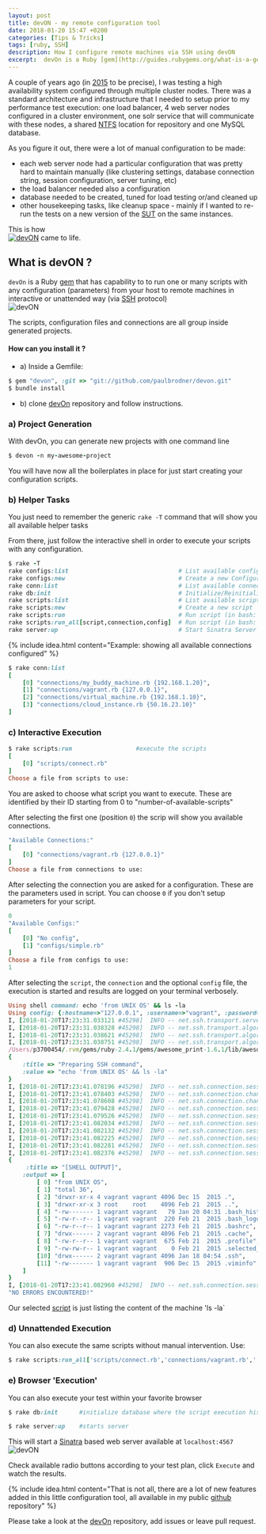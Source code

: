 ```yaml
---
layout: post
title: devON - my remote configuration tool
date: 2018-01-20 15:47 +0200
categories: [Tips & Tricks]
tags: [ruby, SSH]
description: How I configure remote machines via SSH using devON
excerpt:  devOn is a Ruby [gem](http://guides.rubygems.org/what-is-a-gem/) that has capability to to run one or many scripts with any configuration
---
```

A couple of years ago (in [2015](https://www.linkedin.com/in/paulbrodner/) to be precise), I was testing a high availability system configured through multiple cluster nodes.
There was a standard architecture and infrastructure that I needed to setup prior to my performance test execution: one load balancer, 4 web server nodes configured in a cluster environment, one solr service that will communicate with these nodes, a shared [NTFS](https://en.wikipedia.org/wiki/NTFS) location for repository and one MySQL database.

As you figure it out, there were a lot of manual configuration to be made:
* each web server node had a particular configuration that was pretty hard to maintain manually (like clustering settings, database connection string, session configuration, server tuning, etc)
* the load balancer needed also a configuration
* database needed to be created, tuned for load testing or/and cleaned up
* other housekeeping tasks, like cleanup space - mainly if I wanted to re-run the tests on a new version of the [SUT](https://en.wikipedia.org/wiki/System_under_test) on the same instances.

This is how  
[![devON](/images/posts/devOn-logo.png)](https://goo.gl/znSM9n)
came to life.


## What is devON ?

`devOn` is a Ruby [gem](http://guides.rubygems.org/what-is-a-gem/) that has capability to 
to run one or many scripts with any configuration (parameters) from your host to remote machines in interactive or unattended way (via [SSH](https://en.wikipedia.org/wiki/Secure_Shell) protocol)    
![devON](/images/posts/devON-idea.png)

The scripts, configuration files and connections are all group inside generated projects.

#### How can you install it ?

* a) Inside a Gemfile:
```ruby
$ gem "devon", :git => "git://github.com/paulbrodner/devon.git"
$ bundle install
```

* b) clone [devOn](https://goo.gl/znSM9n) repository and follow instructions.

### a) Project Generation
With devOn, you can generate new projects with one command line
```ruby
$ devon -n my-awesome-project
```
You will have now all the boilerplates in place for just start creating your configuration scripts.

### b) Helper Tasks
You just need to remember the generic `rake -T` command that will show you all available helper tasks

From there, just follow the interactive shell in order to execute your scripts with any configuration.

```ruby
$ rake -T
rake configs:list                               # List available configurations
rake configs:new                                # Create a new Configuration
rake conn:list                                  # List available connections
rake db:init                                    # Initialize/Reinitialize db
rake scripts:list                               # List available scripts
rake scripts:new                                # Create a new script
rake scripts:run                                # Run script (in bash: rake scripts:run CMD=1,2,3 
rake scripts:run_all[script,connection,config]  # Run script (in bash: rake scripts:run CMD=1,2,3
rake server:up                                  # Start Sinatra Server
```

{% include idea.html content="Example: showing all available connections configured" %}
```ruby
$ rake conn:list
[
    [0] "connections/my_buddy_machine.rb {192.168.1.20}",
    [1] "connections/vagrant.rb {127.0.0.1}",
    [2] "connections/virtual_machine.rb {192.168.1.10}",
    [3] "connections/cloud_instance.rb {50.16.23.10}"
]
```

### c) Interactive Execution

```ruby
$ rake scripts:run                  #execute the scripts
[
    [0] "scripts/connect.rb"
]
Choose a file from scripts to use:
```
You are asked to choose what script you want to execute.
These are identified by their ID starting from 0 to "number-of-available-scripts"

After selecting the first one (position `0`) the scrip will show you available connections.

```ruby
"Available Connections:"
[
    [0] "connections/vagrant.rb {127.0.0.1}"
]
Choose a file from connections to use:
```

After selecting the connection you are asked for a configuration. These are the parameters used in script. You can choose `0` if you don't setup parameters for your script.
```ruby
0
"Available Configs:"
[
    [0] "No config",
    [1] "configs/simple.rb"
]
Choose a file from configs to use:
1
```
After selecting the `script`, the `connection` and the optional `config` file, the execution is started and results are logged on your terminal verbosely.

```ruby
Using shell command: echo 'from UNIX OS' && ls -la
Using config: {:hostname=>"127.0.0.1", :username=>"vagrant", :password=>"vagrant", :port=>"2222"}
I, [2018-01-20T17:23:31.033121 #45298]  INFO -- net.ssh.transport.server_version[3fcd5188a3e8]: negotiating protocol version
I, [2018-01-20T17:23:31.038328 #45298]  INFO -- net.ssh.transport.algorithms[3fcd51886180]: sending KEXINIT
I, [2018-01-20T17:23:31.038621 #45298]  INFO -- net.ssh.transport.algorithms[3fcd51886180]: got KEXINIT from server
I, [2018-01-20T17:23:31.038751 #45298]  INFO -- net.ssh.transport.algorithms[3fcd51886180]: negotiating algorithms
/Users/p3700454/.rvm/gems/ruby-2.4.1/gems/awesome_print-1.6.1/lib/awesome_print/formatter.rb:378: warning: constant ::Fixnum is deprecated
{
    :title => "Preparing SSH command",
    :value => "echo 'from UNIX OS' && ls -la"
}
I, [2018-01-20T17:23:41.078196 #45298]  INFO -- net.ssh.connection.session[3fcd50c69348]: channel_open_confirmation: 0 0 0 32768
I, [2018-01-20T17:23:41.078403 #45298]  INFO -- net.ssh.connection.channel[3fcd50c65e78]: sending channel request "env"
I, [2018-01-20T17:23:41.078608 #45298]  INFO -- net.ssh.connection.channel[3fcd50c65e78]: sending channel request "exec"
I, [2018-01-20T17:23:41.079428 #45298]  INFO -- net.ssh.connection.session[3fcd50c69348]: channel_window_adjust: 0 +2097152
I, [2018-01-20T17:23:41.079526 #45298]  INFO -- net.ssh.connection.session[3fcd50c69348]: channel_success: 0
I, [2018-01-20T17:23:41.082034 #45298]  INFO -- net.ssh.connection.session[3fcd50c69348]: channel_request: 0 exit-status false
I, [2018-01-20T17:23:41.082132 #45298]  INFO -- net.ssh.connection.session[3fcd50c69348]: channel_data: 0 579b
I, [2018-01-20T17:23:41.082225 #45298]  INFO -- net.ssh.connection.session[3fcd50c69348]: channel_eof: 0
I, [2018-01-20T17:23:41.082281 #45298]  INFO -- net.ssh.connection.session[3fcd50c69348]: channel_close: 0
I, [2018-01-20T17:23:41.082376 #45298]  INFO -- net.ssh.connection.session[3fcd50c69348]: 127.0.0.1 delete channel 0 which closed locally and remotely
{
     :title => "[SHELL OUTPUT]",
    :output => [
        [ 0] "from UNIX OS",
        [ 1] "total 36",
        [ 2] "drwxr-xr-x 4 vagrant vagrant 4096 Dec 15  2015 .",
        [ 3] "drwxr-xr-x 3 root    root    4096 Feb 21  2015 ..",
        [ 4] "-rw------- 1 vagrant vagrant   79 Jan 20 04:31 .bash_history",
        [ 5] "-rw-r--r-- 1 vagrant vagrant  220 Feb 21  2015 .bash_logout",
        [ 6] "-rw-r--r-- 1 vagrant vagrant 2273 Feb 21  2015 .bashrc",
        [ 7] "drwx------ 2 vagrant vagrant 4096 Feb 21  2015 .cache",
        [ 8] "-rw-r--r-- 1 vagrant vagrant  675 Feb 21  2015 .profile",
        [ 9] "-rw-rw-r-- 1 vagrant vagrant    0 Feb 21  2015 .selected_editor",
        [10] "drwx------ 2 vagrant vagrant 4096 Jan 18 04:54 .ssh",
        [11] "-rw------- 1 vagrant vagrant  906 Dec 15  2015 .viminfo"
    ]
}
I, [2018-01-20T17:23:41.082960 #45298]  INFO -- net.ssh.connection.session[3fcd50c69348]: closing remaining channels (0 open)
"NO ERRORS ENCOUNTERED!"
```

Our selected [script](https://github.com/paulbrodner/devon/blob/master/structure/scripts/connect.rb) is just listing the content of the machine 'ls -la` 


### d) Unnattended Execution
You can also execute the same scripts without manual intervention.
Use:
```ruby
$ rake scripts:run_all['scripts/connect.rb','connections/vagrant.rb','']
```

### e) Browser 'Execution'
You can also execute your test within your favorite browser
```ruby
$ rake db:init      #initialize database where the script execution history will be saved
```

```ruby
$ rake server:up    #starts server
```
This will start a [Sinatra](http://sinatrarb.com/) based web server available at `localhost:4567` 
![devON](/images/posts/devON-server.png)

Check available radio buttons according to your test plan, click `Execute` and watch the results.

{% include idea.html content="That is not all, there are a lot of new features added in this little configuration tool, all available in my public  <a href='https://goo.gl/znSM9n'>github</a> repository" %}


Please take a look at the [devOn](https://goo.gl/znSM9n) repository, add issues or leave pull request.

